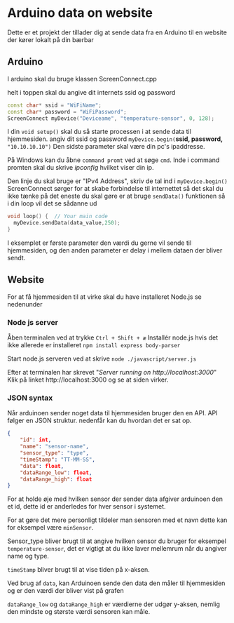 # Arduino data on website
Dette er et projekt der tillader dig at sende data fra en Arduino til en website der kører lokalt på din bærbar
## Arduino
I arduino skal du bruge klassen ScreenConnect.cpp

helt i toppen skal du angive dit internets ssid og password
```cpp
const char* ssid = "WiFiName";
const char* password = "WiFiPassword";
ScreenConnect myDevice("Deviceame", "temperature-sensor", 0, 128);
```

I din ``void setup()`` skal du så starte processen i at sende data til hjemmesiden.
angiv dit ssid og password ``myDevice.begin(``**ssid, password,** ``"10.10.10.10")``
Den sidste parameter skal være din pc's ipaddresse.

På Windows kan du åbne `command promt` ved at søge `cmd`. Inde i command promten skal du skrive *ipconfig* hvilket viser din ip.

Den linje du skal bruge er "IPv4 Address", skriv de tal ind i ``myDevice.begin()``
ScreenConnect sørger for at skabe forbindelse til internettet så det skal du ikke tænke på det eneste du skal gøre er at bruge `sendData()` funktionen så i din loop vil det se sådanne ud

```cpp
void loop() {  // Your main code
  myDevice.sendData(data_value,250);
}
```
I eksemplet er første parameter den værdi du gerne vil sende til hjemmesiden, og den anden parameter er delay i mellem dataen der bliver sendt.
## Website
For at få hjemmesiden til at virke skal du have installeret Node.js se nedenunder
### Node js server
Åben terminalen ved at trykke ``Ctrl + Shift + æ`` 
Installér node.js hvis det ikke allerede er installeret
``npm install express body-parser``

Start node.js serveren ved at skrive
``node ./javascript/server.js``

Efter at terminalen har skrevet "*Server running on http://localhost:3000*"
Klik på linket http://localhost:3000 og se at siden virker.

### JSON syntax
Når arduinoen sender noget data til hjemmesiden bruger den en API.
API følger en JSON struktur. nedenfår kan du hvordan det er sat op.
```JSON
{
    "id": int,
    "name": "sensor-name",
    "sensor_type": "type",
    "timeStamp": "TT-MM-SS",
    "data": float,
    "dataRange_low": float,
    "dataRange_high": float
}
```
For at holde øje med hvilken sensor der sender data afgiver arduinoen den et id, dette id er anderledes for hver sensor i systemet.

For at gøre det mere personligt tildeler man sensoren med et navn dette kan for eksempel være `minSensor`.

Sensor_type bliver brugt til at angive hvilken sensor du bruger for eksempel `temperature-sensor`, det er vigtigt at du ikke laver mellemrum når du angiver name og type.

`timeStamp` bliver brugt til at vise tiden på x-aksen.

Ved brug af `data`, kan Arduinoen sende den data den måler til hjemmesiden og er den værdi der bliver vist på grafen

`dataRange_low` og `dataRange_high` er værdierne der udgør y-aksen, nemlig den mindste og største værdi sensoren kan måle.
